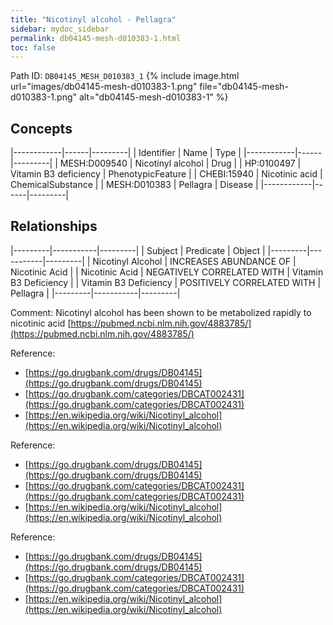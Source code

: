```yaml
---
title: "Nicotinyl alcohol - Pellagra"
sidebar: mydoc_sidebar
permalink: db04145-mesh-d010383-1.html
toc: false 
---
```



Path ID: `DB04145_MESH_D010383_1`
{% include image.html url="images/db04145-mesh-d010383-1.png" file="db04145-mesh-d010383-1.png" alt="db04145-mesh-d010383-1" %}

## Concepts

|------------|------|---------|
| Identifier | Name | Type    |
|------------|------|---------|
| MESH:D009540 | Nicotinyl alcohol | Drug |
| HP:0100497 | Vitamin B3 deficiency | PhenotypicFeature |
| CHEBI:15940 | Nicotinic acid | ChemicalSubstance |
| MESH:D010383 | Pellagra | Disease |
|------------|------|---------|

## Relationships

|---------|-----------|---------|
| Subject | Predicate | Object  |
|---------|-----------|---------|
| Nicotinyl Alcohol | INCREASES ABUNDANCE OF | Nicotinic Acid |
| Nicotinic Acid | NEGATIVELY CORRELATED WITH | Vitamin B3 Deficiency |
| Vitamin B3 Deficiency | POSITIVELY CORRELATED WITH | Pellagra |
|---------|-----------|---------|

Comment: Nicotinyl alcohol has been shown to be metabolized rapidly to nicotinic acid [https://pubmed.ncbi.nlm.nih.gov/4883785/](https://pubmed.ncbi.nlm.nih.gov/4883785/)

Reference: 
  - [https://go.drugbank.com/drugs/DB04145](https://go.drugbank.com/drugs/DB04145)
  - [https://go.drugbank.com/categories/DBCAT002431](https://go.drugbank.com/categories/DBCAT002431)
  - [https://en.wikipedia.org/wiki/Nicotinyl_alcohol](https://en.wikipedia.org/wiki/Nicotinyl_alcohol)

Reference: 
  - [https://go.drugbank.com/drugs/DB04145](https://go.drugbank.com/drugs/DB04145)
  - [https://go.drugbank.com/categories/DBCAT002431](https://go.drugbank.com/categories/DBCAT002431)
  - [https://en.wikipedia.org/wiki/Nicotinyl_alcohol](https://en.wikipedia.org/wiki/Nicotinyl_alcohol)

Reference: 
  - [https://go.drugbank.com/drugs/DB04145](https://go.drugbank.com/drugs/DB04145)
  - [https://go.drugbank.com/categories/DBCAT002431](https://go.drugbank.com/categories/DBCAT002431)
  - [https://en.wikipedia.org/wiki/Nicotinyl_alcohol](https://en.wikipedia.org/wiki/Nicotinyl_alcohol)
